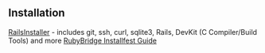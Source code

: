 

## Installation

[RailsInstaller]() - includes git, ssh, curl, sqlite3, Rails, DevKit (C Compiler/Build Tools) and more
[RubyBridge Installfest Guide]()


##



